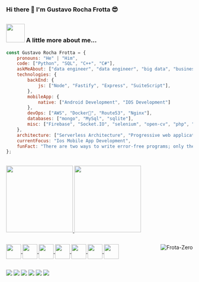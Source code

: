 ### Hi there 👋 I'm Gustavo Rocha Frotta 😎
##
  ### <img src="https://media.giphy.com/media/VgCDAzcKvsR6OM0uWg/giphy.gif" width="50"> A little more about me...  

```javascript
const Gustavo Rocha Frotta = {
    pronouns: "He" | "Him",
    code: ["Python", "SQL", "C++", "C#"],
    askMeAbout: ["data engineer", "data engineer", "big data", "business intelligence"],
    technologies: {
        backEnd: {
            js: ["Node", "Fastify", "Express", "SuiteScript"],
        },
        mobileApp: {
            native: ["Android Development", "IOS Development"]
        },
        devOps: ["AWS", "Docker🐳", "Route53", "Nginx"],
        databases: ["mongo", "MySql", "sqlite"],
        misc: ["Firebase", "Socket.IO", "selenium", "open-cv", "php", "SuiteApp"]
    },
    architecture: ["Serverless Architecture", "Progressive web applications", "Single page applications"],
    currentFocus: "Ios Mobile App Development",
    funFact: "There are two ways to write error-free programs; only the third one works"
};
```

##

<div>
  <a href="https://github.com/gustavorfrotta">
  <img height="180em" src="https://github-readme-stats.vercel.app/api?username=gustavorfrotta&show_icons=true&theme=github_dark"/>
  <img height="180em" src="https://github-readme-stats.vercel.app/api/top-langs/?username=gustavorfrotta&layout=compact&theme=github_dark"/>
</div>
  
  ##
  
<div>  
  <img align="center" alt"Frota-PYTHON" geight="30" width="40" src="https://cdn.jsdelivr.net/gh/devicons/devicon/icons/python/python-original.svg">
  <img align="center" alt"Frota-POSTGRESQL" geight="30" width="40" src="https://cdn.jsdelivr.net/gh/devicons/devicon/icons/postgresql/postgresql-original.svg">
  <img align="center" alt"Frota-MYSQL" geight="30" width="40"  src="https://cdn.jsdelivr.net/gh/devicons/devicon/icons/mysql/mysql-original.svg">
  <img align="center" alt"Frota-HTML5" geight="30" width="40"  src="https://cdn.jsdelivr.net/gh/devicons/devicon/icons/html5/html5-original.svg">
  <img align="center" alt"Frota-CSS3" geight="30" width="40"  src="https://cdn.jsdelivr.net/gh/devicons/devicon/icons/css3/css3-original.svg">
  <img align="center" alt"Frota-C++" geight="30" width="40"  src="https://cdn.jsdelivr.net/gh/devicons/devicon/icons/cplusplus/cplusplus-original.svg">
  <img align="center" alt"Frota-C#" geight="30" width="40"  src="https://cdn.jsdelivr.net/gh/devicons/devicon/icons/csharp/csharp-original.svg">
  <img align="right" alt="Frota-Zero" src= "https://64.media.tumblr.com/d6a7578bdb5e0c3599808ea48c03b4be/tumblr_od8n112rDj1rpwm80o1_r1_250.png">
</div>

##

<div>
    <a href="https://www.youtube.com/" target="_blank"><img src="https://img.shields.io/badge/YouTube-FF0000?style=for-the-badge&logo=youtube&logoColor=white" target="_blank"></a>
  <a href="https://instagram.com/" target="_blank"><img src="https://img.shields.io/badge/-Instagram-%23E4405F?style=for-the-badge&logo=instagram&logoColor=white" target="_blank"></a>
 	<a href="https://www.twitch.tv/" target="_blank"><img src="https://img.shields.io/badge/Twitch-9146FF?style=for-the-badge&logo=twitch&logoColor=white" target="_blank"></a>
 <a href="https://discord.gg/" target="_blank"><img src="https://img.shields.io/badge/Discord-7289DA?style=for-the-badge&logo=discord&logoColor=white" target="_blank"></a> 
  <a href = "mailto:@gmail.com"><img src="https://img.shields.io/badge/-Gmail-%23333?style=for-the-badge&logo=gmail&logoColor=white" target="_blank"></a>
  <a href="https://www.linkedin.com/in/" target="_blank"><img src="https://img.shields.io/badge/-LinkedIn-%230077B5?style=for-the-badge&logo=linkedin&logoColor=white" target="_blank"></a> 
  
</div>  
  
